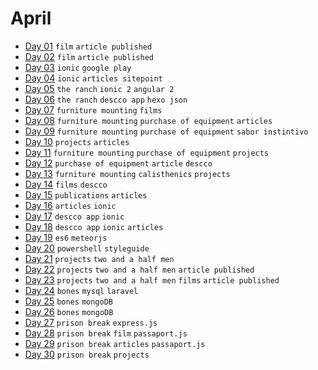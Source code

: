 # April

- [Day 01](04-01-2016.md) `film` `article published`
- [Day 02](04-02-2016.md) `film` `article published`
- [Day 03](04-03-2016.md) `ionic` `google play`
- [Day 04](04-04-2016.md) `ionic` `articles sitepoint`
- [Day 05](04-05-2016.md) `the ranch` `ionic 2` `angular 2`
- [Day 06](04-06-2016.md) `the ranch` `descco app` `hexo json`
- [Day 07](04-07-2016.md) `furniture mounting` `films`
- [Day 08](04-08-2016.md) `furniture mounting` `purchase of equipment` `articles`
- [Day 09](04-09-2016.md) `furniture mounting` `purchase of equipment` `sabor instintivo`
- [Day 10](04-10-2016.md) `projects` `articles`
- [Day 11](04-11-2016.md) `furniture mounting` `purchase of equipment` `projects`
- [Day 12](04-12-2016.md) `purchase of equipment` `article` `descco`
- [Day 13](04-13-2016.md) `furniture mounting` `calisthenics` `projects`
- [Day 14](04-14-2016.md) `films` `descco`
- [Day 15](04-15-2016.md) `publications` `articles`
- [Day 16](04-16-2016.md) `articles` `ionic`
- [Day 17](04-17-2016.md) `descco app` `ionic`
- [Day 18](04-18-2016.md) `descco app` `ionic` `articles`
- [Day 19](04-19-2016.md) `es6` `meteorjs`
- [Day 20](04-20-2016.md) `powershell` `styleguide`
- [Day 21](04-21-2016.md) `projects` `two and a half men`
- [Day 22](04-22-2016.md) `projects` `two and a half men` `article published`
- [Day 23](04-23-2016.md) `projects` `two and a half men` `films` `article published`
- [Day 24](04-24-2016.md) `bones` `mysql` `laravel`
- [Day 25](04-25-2016.md) `bones` `mongoDB`
- [Day 26](04-26-2016.md) `bones` `mongoDB`
- [Day 27](04-27-2016.md) `prison break` `express.js`
- [Day 28](04-28-2016.md) `prison break` `film` `passaport.js`
- [Day 29](04-29-2016.md) `prison break` `articles` `passaport.js`
- [Day 30](04-30-2016.md) `prison break` `projects`
